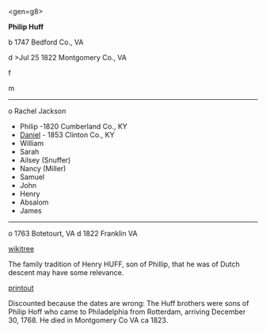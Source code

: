 <gen=g8>

<b>Philip Huff</b>

b 1747 Bedford Co., VA

d >Jul 25 1822 Montgomery Co., VA

f 

m 

<hr>

o Rachel Jackson

- Philip -1820 Cumberland Co., KY
- [Daniel](../g7/daniel_huff.md) - 1853 Clinton Co., KY
- William
- Sarah
- Ailsey (Snuffer)
- Nancy (Miller)
- Samuel
- John
- Henry
- Absalom
- James

<hr>

o 1763 Botetourt, VA d 1822 Franklin VA

[wikitree](https://www.wikitree.com/wiki/Huff-94)

The family tradition of Henry HUFF, son of Phillip, that he was of Dutch descent may have some relevance.

[printout](../family_data/fowler/Philip_Huff_wikitree.pdf)

Discounted because the dates are wrong:   The Huff brothers were sons of Philip Hoff who came to Philadelphia from Rotterdam, arriving December 30, 1768. He died in Montgomery Co VA ca 1823.
